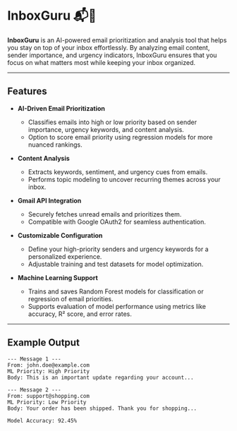 # InboxGuru 📬🧠  

**InboxGuru** is an AI-powered email prioritization and analysis tool that helps you stay on top of your inbox effortlessly. By analyzing email content, sender importance, and urgency indicators, InboxGuru ensures that you focus on what matters most while keeping your inbox organized.

---

## Features  

- **AI-Driven Email Prioritization**  
   - Classifies emails into high or low priority based on sender importance, urgency keywords, and content analysis.  
   - Option to score email priority using regression models for more nuanced rankings.  

- **Content Analysis**  
   - Extracts keywords, sentiment, and urgency cues from emails.  
   - Performs topic modeling to uncover recurring themes across your inbox.  

- **Gmail API Integration**  
   - Securely fetches unread emails and prioritizes them.  
   - Compatible with Google OAuth2 for seamless authentication.  

- **Customizable Configuration**  
   - Define your high-priority senders and urgency keywords for a personalized experience.  
   - Adjustable training and test datasets for model optimization.  

- **Machine Learning Support**  
   - Trains and saves Random Forest models for classification or regression of email priorities.  
   - Supports evaluation of model performance using metrics like accuracy, R² score, and error rates.  

---

## Example Output  

```plaintext
--- Message 1 ---
From: john.doe@example.com
ML Priority: High Priority
Body: This is an important update regarding your account...

--- Message 2 ---
From: support@shopping.com
ML Priority: Low Priority
Body: Your order has been shipped. Thank you for shopping...

Model Accuracy: 92.45%

